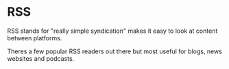 # RSS

RSS stands for "really simple syndication" makes it easy to look at content between platforms.

Theres a few popular RSS readers out there but most useful for blogs, news websites and podcasts.
